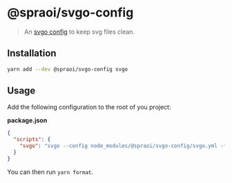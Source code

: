 # @spraoi/svgo-config

> An [svgo config](https://github.com/svg/svgo) to keep svg files clean.

## Installation

```bash
yarn add --dev @spraoi/svgo-config svgo
```

## Usage

Add the following configuration to the root of you project:

**package.json**

```json
{
  "scripts": {
    "svgo": "svgo --config node_modules/@spraoi/svgo-config/svgo.yml -f src/images/icons"
  }
}
```

You can then run `yarn format`.
